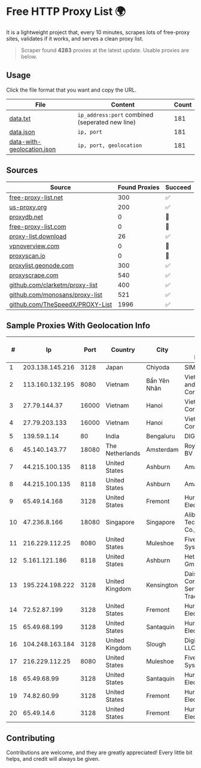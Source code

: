 
# Free HTTP Proxy List 🌍

It is a lightweight project that, every 10 minutes, scrapes lots of free-proxy sites, validates if it works, and serves a clean proxy list.


> Scraper found **4283** proxies at the latest update. Usable proxies are below.

## Usage

Click the file format that you want and copy the URL.


|File|Content|Count|
|----|-------|-----|
|[data.txt](https://raw.githubusercontent.com/themiralay/Proxy-List-World/master/data.txt)|`ip_address:port` combined (seperated new line)|181|
|[data.json](https://raw.githubusercontent.com/themiralay/Proxy-List-World/master/data.json)|`ip, port`|181|
|[data-with-geolocation.json](https://raw.githubusercontent.com/themiralay/Proxy-List-World/master/data-with-geolocation.json)|`ip, port, geolocation`|181|

## Sources

|Source|Found Proxies|Succeed|
|------|-------------|-------|
|[free-proxy-list.net](https://free-proxy-list.net)|300|✅|
|[us-proxy.org](https://www.us-proxy.org)|200|✅|
|[proxydb.net](http://proxydb.net)|0|🚫|
|[free-proxy-list.com](https://free-proxy-list.com/?page=&port=&type%5B%5D=http&type%5B%5D=https&up_time=0&search=Search)|0|🚫|
|[proxy-list.download](https://www.proxy-list.download/HTTP)|26|✅|
|[vpnoverview.com](https://vpnoverview.com/privacy/anonymous-browsing/free-proxy-servers)|0|🚫|
|[proxyscan.io](https://www.proxyscan.io)|0|🚫|
|[proxylist.geonode.com](https://proxylist.geonode.com/api/proxy-list?limit=300&page=1&sort_by=lastChecked&sort_type=desc&protocols=http,https)|300|✅|
|[proxyscrape.com](https://api.proxyscrape.com/v2/?request=displayproxies&protocol=http&timeout=10000&country=all&ssl=all&anonymity=all)|540|✅|
|[github.com/clarketm/proxy-list](https://raw.githubusercontent.com/clarketm/proxy-list/master/proxy-list-raw.txt)|400|✅|
|[github.com/monosans/proxy-list](https://raw.githubusercontent.com/monosans/proxy-list/main/proxies/http.txt)|521|✅|
|[github.com/TheSpeedX/PROXY-List](https://raw.githubusercontent.com/TheSpeedX/PROXY-List/master/http.txt)|1996|✅|


## Sample Proxies With Geolocation Info

|#|Ip|Port|Country|City|Internet Service Provider|
|-|--|----|-------|----|-------------------------|
|1|203.138.145.216|3128|Japan|Chiyoda|SIMPLEIA|
|2|113.160.132.195|8080|Vietnam|Bẩn Yên Nhân|VietNam Post and Telecom Corporation|
|3|27.79.144.37|16000|Vietnam|Hanoi|Viettel Corporation|
|4|27.79.203.133|16000|Vietnam|Hanoi|Viettel Corporation|
|5|139.59.1.14|80|India|Bengaluru|DIGITALOCEAN|
|6|45.140.143.77|18080|The Netherlands|Amsterdam|RoyaleHosting BV|
|7|44.215.100.135|8118|United States|Ashburn|Amazon.com|
|8|44.215.100.135|8118|United States|Ashburn|Amazon.com|
|9|65.49.14.168|3128|United States|Fremont|Hurricane Electric LLC|
|10|47.236.8.166|18080|Singapore|Singapore|Alibaba (US) Technology Co., Ltd.|
|11|216.229.112.25|8080|United States|Muleshoe|Five Area Systems, LLC|
|12|5.161.121.186|8118|United States|Ashburn|Hetzner Online GmbH|
|13|195.224.198.222|3128|United Kingdom|Kensington|Daisy Corporate Services Trading Ltd|
|14|72.52.87.199|3128|United States|Fremont|Hurricane Electric LLC|
|15|65.49.68.199|3128|United States|Santaquin|Hurricane Electric LLC|
|16|104.248.163.184|3128|United Kingdom|Slough|DigitalOcean, LLC|
|17|216.229.112.25|8080|United States|Muleshoe|Five Area Systems, LLC|
|18|65.49.68.99|3128|United States|Santaquin|Hurricane Electric LLC|
|19|74.82.60.99|3128|United States|Fremont|Hurricane Electric LLC|
|20|65.49.14.6|3128|United States|Fremont|Hurricane Electric LLC|



## Contributing

Contributions are welcome, and they are greatly appreciated! Every
little bit helps, and credit will always be given.

